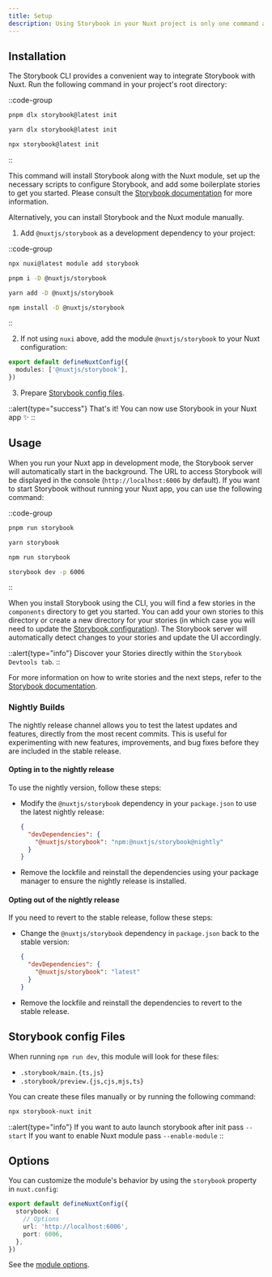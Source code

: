 ```yaml
---
title: Setup
description: Using Storybook in your Nuxt project is only one command away ✨
---
```


## Installation

The Storybook CLI provides a convenient way to integrate Storybook with Nuxt. Run the following command in your project's root directory:

::code-group

```bash [pnpm]
pnpm dlx storybook@latest init
```

```bash [yarn]
yarn dlx storybook@latest init
```

```bash [npm]
npx storybook@latest init
```

::

This command will install Storybook along with the Nuxt module, set up the necessary scripts to configure Storybook, and add some boilerplate stories to get you started.
Please consult the [Storybook documentation](https://storybook.js.org/docs/get-started/install) for more information.

Alternatively, you can install Storybook and the Nuxt module manually.

1. Add `@nuxtjs/storybook` as a development dependency to your project:

::code-group

```bash [nuxi]
npx nuxi@latest module add storybook
```

```bash [pnpm]
pnpm i -D @nuxtjs/storybook
```

```bash [yarn]
yarn add -D @nuxtjs/storybook
```

```bash [npm]
npm install -D @nuxtjs/storybook
```

::

2. If not using `nuxi` above, add the module `@nuxtjs/storybook` to your Nuxt configuration:

```ts [nuxt.config.ts]
export default defineNuxtConfig({
  modules: ['@nuxtjs/storybook'],
})
```

3. Prepare [Storybook config files](#storybook-config-files).

::alert{type="success"}
That's it! You can now use Storybook in your Nuxt app ✨
::

## Usage

When you run your Nuxt app in development mode, the Storybook server will automatically start in the background. The URL to access Storybook will be displayed in the console (`http://localhost:6006` by default).
If you want to start Storybook without running your Nuxt app, you can use the following command:

::code-group

```bash [pnpm]
pnpm run storybook
```

```bash [yarn]
yarn storybook
```

```bash [npm]
npm run storybook
```

```bash [manual]
storybook dev -p 6006
```

::

When you install Storybook using the CLI, you will find a few stories in the `components` directory to get you started. You can add your own stories to this directory or create a new directory for your stories (in which case you will need to update the [Storybook configuration](/storybook/config)).
The Storybook server will automatically detect changes to your stories and update the UI accordingly.

::alert{type="info"}
Discover your Stories directly within the `Storybook Devtools tab`.
::

For more information on how to write stories and the next steps, refer to the [Storybook documentation](https://storybook.js.org/docs/get-started/whats-a-story).

### Nightly Builds

The nightly release channel allows you to test the latest updates and features, directly from the most recent commits. This is useful for experimenting with new features, improvements, and bug fixes before they are included in the stable release.

#### Opting in to the nightly release

To use the nightly version, follow these steps:

- Modify the `@nuxtjs/storybook` dependency in your `package.json` to use the latest nightly release:

  ```json
  {
    "devDependencies": {
      "@nuxtjs/storybook": "npm:@nuxtjs/storybook@nightly"
    }
  }
  ```

- Remove the lockfile and reinstall the dependencies using your package manager to ensure the nightly release is installed.

#### Opting out of the nightly release

If you need to revert to the stable release, follow these steps:

- Change the `@nuxtjs/storybook` dependency in `package.json` back to the stable version:

  ```json
  {
    "devDependencies": {
      "@nuxtjs/storybook": "latest"
    }
  }
  ```

- Remove the lockfile and reinstall the dependencies to revert to the stable release.

## Storybook config Files

When running `npm run dev`, this module will look for these files:

- `.storybook/main.{ts,js}`
- `.storybook/preview.{js,cjs,mjs,ts}`

You can create these files manually or by running the following command:

```bash
npx storybook-nuxt init
```

::alert{type="info"}
If you want to auto launch storybook after init pass `--start`
If you want to enable Nuxt module pass `--enable-module`
::

## Options

You can customize the module's behavior by using the `storybook` property in `nuxt.config`:

```ts [nuxt.config]
export default defineNuxtConfig({
  storybook: {
    // Options
    url: 'http://localhost:6006',
    port: 6006,
  },
})
```

See the [module options](/getting-started/options).
